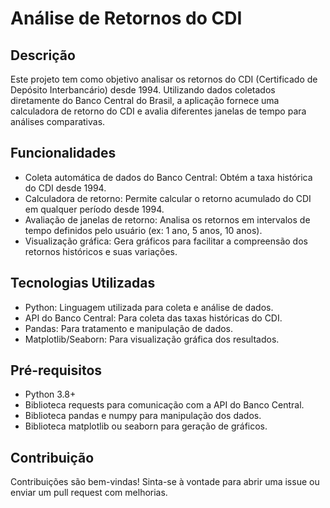 # Análise de Retornos do CDI

## Descrição
Este projeto tem como objetivo analisar os retornos do CDI (Certificado de Depósito Interbancário) desde 1994. Utilizando dados coletados diretamente do Banco Central do Brasil, a aplicação fornece uma calculadora de retorno do CDI e avalia diferentes janelas de tempo para análises comparativas.

## Funcionalidades
* Coleta automática de dados do Banco Central: Obtém a taxa histórica do CDI desde 1994.
* Calculadora de retorno: Permite calcular o retorno acumulado do CDI em qualquer período desde 1994.
* Avaliação de janelas de retorno: Analisa os retornos em intervalos de tempo definidos pelo usuário (ex: 1 ano, 5 anos, 10 anos).
* Visualização gráfica: Gera gráficos para facilitar a compreensão dos retornos históricos e suas variações.

## Tecnologias Utilizadas
* Python: Linguagem utilizada para coleta e análise de dados.
* API do Banco Central: Para coleta das taxas históricas do CDI.
* Pandas: Para tratamento e manipulação de dados.
* Matplotlib/Seaborn: Para visualização gráfica dos resultados.

## Pré-requisitos
* Python 3.8+
* Biblioteca requests para comunicação com a API do Banco Central.
* Biblioteca pandas e numpy para manipulação dos dados.
* Biblioteca matplotlib ou seaborn para geração de gráficos.

## Contribuição
Contribuições são bem-vindas! Sinta-se à vontade para abrir uma issue ou enviar um pull request com melhorias.
